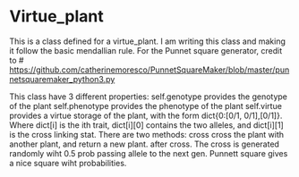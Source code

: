 # Virtue_plant
This is a class defined for a virtue_plant. I am writing this class and making it follow the basic mendallian rule. For the Punnet square generator, credit to # https://github.com/catherinemoresco/PunnetSquareMaker/blob/master/punnetsquaremaker_python3.py

This class have 3 different properties: 
self.genotype provides the genotype of the plant 
self.phenotype provides the phenotype of the plant 
self.virtue provides a virtue storage of the plant, with the form dict{0:[0/1, 0/1],[0/1]}. Where dict[i] is the ith trait, dict[i][0] contains the two alleles, and dict[i][1] is the cross linking stat. 
There are two methods: cross cross the plant with another plant, and return a new plant. after cross. The cross is generated randomly wiht 0.5 prob passing allele to the next gen. 
Punnett square gives a nice square wiht probabilities. 

